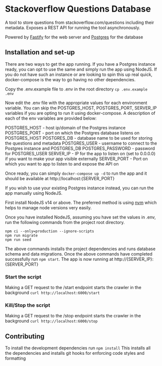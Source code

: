 # Stackoverflow Questions Database

A tool to store questions from stackoverflow.com/questions including their metadata. Exposes a REST API for running the tool asynchronously.

Powered by [Fastify](https://fastify.io) for the web server and [Postgres](https://www.postgresql.org) for the database

## Installation and set-up

There are two ways to get the app running. If you have a Postgres instance ready, you can opt to use the same and simply run the app using NodeJS. If you do not have such an instance or are looking to spin this up real quick, docker-compose is the way to go having no other dependencies.

Copy the .env.example file to .env in the root directory
`cp .env.example .env`

Now edit the .env file with the appropriate values for each environment variable. You can skip the POSTGRES_HOST, POSTGRES_PORT, SERVER_IP variables if you are opting to run it using docker-compose. A description of each of the env variables are provided below:

POSTGRES_HOST - host ip/domain of the Postgres instance
POSTGRES_PORT - port on which the Postgres database listens on POSTGRES_HOST
POSTGRES_DB - database name to be used for storing the questions and metadata
POSTGRES_USER - username to connect to the Postgres instance and POSTGRES_DB
POSTGRES_PASSWORD - password for POSTGRES_USER
SERVER_IP - IP for the app to listen on (set to 0.0.0.0) if you want to make your app visible externally
SERVER_PORT - Port on which you want to app to listen to and expose the API on

Once ready, you can simply `docker-compose up -d` to run the app and it should be available at http://localhost:{SERVER_PORT}

If you wish to use your existing Postgres instance instead, you can run the app manually using NodeJS.

First install NodeJS v14 or above. The preferred method is using [nvm](https://github.com/nvm-sh/nvm) which helps to manage node versions very easily.

Once you have installed NodeJS, assuming you have set the values in .env, run the following commands from the project root directory.

```
npm ci --only=production --ignore-scripts
npm run migrate
npm run seed
```

The above commands installs the project dependencies and runs database schema and data migrations. Once the above commands have completed successfully run `npm start`.
The app is now running at http://{SERVER_IP}:{SERVER_PORT}

### Start the script

Making a GET request to the /start endpoint starts the crawler in the background
`curl http://localhost:6000/start`

### Kill/Stop the script

Making a GET request to the /stop endpoint starts the crawler in the background
`curl http://localhost:6000/stop`

## Contributing

To install the development dependencies run `npm install`
This installs all the dependencies and installs git hooks for enforcing code styles and formatting

